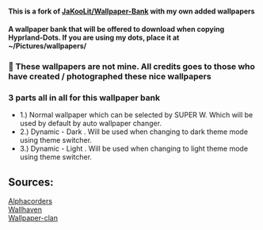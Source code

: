 #### This is a fork of [JaKooLit/Wallpaper-Bank](https://github.com/JaKooLit/Wallpaper-Bank) with my own added wallpapers

#### A wallpaper bank that will be offered to download when copying Hyprland-Dots. If you are using my dots, place it at ~/Pictures/wallpapers/


### 🎏 These wallpapers are not mine. All credits goes to those who have created / photographed these nice wallpapers 


### 3 parts all in all for this wallpaper bank
- 1.) Normal wallpaper which can be selected by SUPER W. Which will be used by default by auto wallpaper changer.
- 2.) Dynamic - Dark . Will be used when changing to dark theme mode using theme switcher.
- 3.) Dynamic - Light . Will be used when changing to light theme mode using theme switcher. 


## Sources:
[Alphacorders](https://alphacoders.com) <br>
[Wallhaven](https://wallhaven.cc/) <br>
[Wallpaper-clan](https://wallpapers-clan.com/) 
